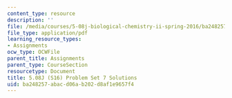 ```yaml
---
content_type: resource
description: ''
file: /media/courses/5-08j-biological-chemistry-ii-spring-2016/ba248257abacd06ab202d8af1e9657f4_MIT5_08jS16ps7_soln.pdf
file_type: application/pdf
learning_resource_types:
- Assignments
ocw_type: OCWFile
parent_title: Assignments
parent_type: CourseSection
resourcetype: Document
title: 5.08J (S16) Problem Set 7 Solutions
uid: ba248257-abac-d06a-b202-d8af1e9657f4
---
```

